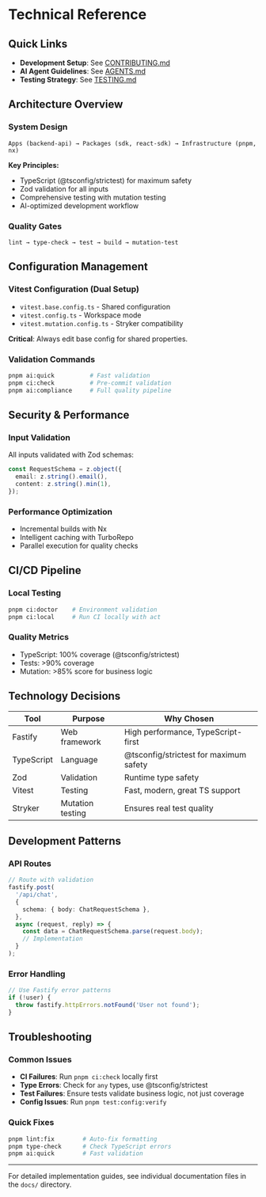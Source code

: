 # Technical Reference

## Quick Links

- **Development Setup**: See [CONTRIBUTING.md](CONTRIBUTING.md)
- **AI Agent Guidelines**: See [AGENTS.md](../AGENTS.md)
- **Testing Strategy**: See [TESTING.md](TESTING.md)

## Architecture Overview

### System Design

```
Apps (backend-api) → Packages (sdk, react-sdk) → Infrastructure (pnpm, nx)
```

**Key Principles:**

- TypeScript (@tsconfig/strictest) for maximum safety
- Zod validation for all inputs
- Comprehensive testing with mutation testing
- AI-optimized development workflow

### Quality Gates

```
lint → type-check → test → build → mutation-test
```

## Configuration Management

### Vitest Configuration (Dual Setup)

- `vitest.base.config.ts` - Shared configuration
- `vitest.config.ts` - Workspace mode
- `vitest.mutation.config.ts` - Stryker compatibility

**Critical**: Always edit base config for shared properties.

### Validation Commands

```bash
pnpm ai:quick          # Fast validation
pnpm ci:check          # Pre-commit validation
pnpm ai:compliance     # Full quality pipeline
```

## Security & Performance

### Input Validation

All inputs validated with Zod schemas:

```typescript
const RequestSchema = z.object({
  email: z.string().email(),
  content: z.string().min(1),
});
```

### Performance Optimization

- Incremental builds with Nx
- Intelligent caching with TurboRepo
- Parallel execution for quality checks

## CI/CD Pipeline

### Local Testing

```bash
pnpm ci:doctor    # Environment validation
pnpm ci:local     # Run CI locally with act
```

### Quality Metrics

- TypeScript: 100% coverage (@tsconfig/strictest)
- Tests: >90% coverage
- Mutation: >85% score for business logic

## Technology Decisions

| Tool       | Purpose          | Why Chosen                             |
| ---------- | ---------------- | -------------------------------------- |
| Fastify    | Web framework    | High performance, TypeScript-first     |
| TypeScript | Language         | @tsconfig/strictest for maximum safety |
| Zod        | Validation       | Runtime type safety                    |
| Vitest     | Testing          | Fast, modern, great TS support         |
| Stryker    | Mutation testing | Ensures real test quality              |

## Development Patterns

### API Routes

```typescript
// Route with validation
fastify.post(
  '/api/chat',
  {
    schema: { body: ChatRequestSchema },
  },
  async (request, reply) => {
    const data = ChatRequestSchema.parse(request.body);
    // Implementation
  }
);
```

### Error Handling

```typescript
// Use Fastify error patterns
if (!user) {
  throw fastify.httpErrors.notFound('User not found');
}
```

## Troubleshooting

### Common Issues

- **CI Failures**: Run `pnpm ci:check` locally first
- **Type Errors**: Check for `any` types, use @tsconfig/strictest
- **Test Failures**: Ensure tests validate business logic, not just coverage
- **Config Issues**: Run `pnpm test:config:verify`

### Quick Fixes

```bash
pnpm lint:fix        # Auto-fix formatting
pnpm type-check      # Check TypeScript errors
pnpm ai:quick        # Fast validation
```

---

For detailed implementation guides, see individual documentation files in the `docs/` directory.
